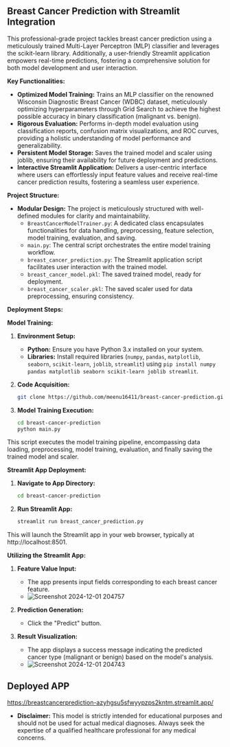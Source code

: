 ## Breast Cancer Prediction with Streamlit Integration

This professional-grade project tackles breast cancer prediction using a meticulously trained Multi-Layer Perceptron (MLP) classifier and leverages the scikit-learn library. Additionally, a user-friendly Streamlit application empowers real-time predictions, fostering a comprehensive solution for both model development and user interaction.

**Key Functionalities:**

* **Optimized Model Training:** Trains an MLP classifier on the renowned Wisconsin Diagnostic Breast Cancer (WDBC) dataset, meticulously optimizing hyperparameters through Grid Search to achieve the highest possible accuracy in binary classification (malignant vs. benign).
* **Rigorous Evaluation:** Performs in-depth model evaluation using classification reports, confusion matrix visualizations, and ROC curves, providing a holistic understanding of model performance and generalizability.
* **Persistent Model Storage:** Saves the trained model and scaler using joblib, ensuring their availability for future deployment and predictions.
* **Interactive Streamlit Application:** Delivers a user-centric interface where users can effortlessly input feature values and receive real-time cancer prediction results, fostering a seamless user experience.

**Project Structure:**

* **Modular Design:** The project is meticulously structured with well-defined modules for clarity and maintainability.
    * `BreastCancerModelTrainer.py`: A dedicated class encapsulates functionalities for data handling, preprocessing, feature selection, model training, evaluation, and saving.
    * `main.py`: The central script orchestrates the entire model training workflow.
    * `breast_cancer_prediction.py`: The Streamlit application script facilitates user interaction with the trained model.
    * `breast_cancer_model.pkl`: The saved trained model, ready for deployment.
    * `breast_cancer_scaler.pkl`: The saved scaler used for data preprocessing, ensuring consistency.

**Deployment Steps:**

**Model Training:**

1. **Environment Setup:**
   - **Python:** Ensure you have Python 3.x installed on your system.
   - **Libraries:** Install required libraries (`numpy`, `pandas`, `matplotlib`, `seaborn`, `scikit-learn`, `joblib`, `streamlit`) using `pip install numpy pandas matplotlib seaborn scikit-learn joblib streamlit`.

2. **Code Acquisition:**
   ```bash
   git clone https://github.com/meenu16411/breast-cancer-prediction.git
   ```

3. **Model Training Execution:**
   ```bash
   cd breast-cancer-prediction
   python main.py
   ```

This script executes the model training pipeline, encompassing data loading, preprocessing, model training, evaluation, and finally saving the trained model and scaler.

**Streamlit App Deployment:**

1. **Navigate to App Directory:**
   ```bash
   cd breast-cancer-prediction
   ```
2. **Run Streamlit App:**
   ```bash
   streamlit run breast_cancer_prediction.py
   ```

This will launch the Streamlit app in your web browser, typically at http://localhost:8501.

**Utilizing the Streamlit App:**

1. **Feature Value Input:**
   - The app presents input fields corresponding to each breast cancer feature.
   - ![Screenshot 2024-12-01 204757](https://github.com/user-attachments/assets/c36a7f0a-b8c2-408d-b917-f96dddea25b3)

     

2. **Prediction Generation:**
   - Click the "Predict" button.

3. **Result Visualization:**
   - The app displays a success message indicating the predicted cancer type (malignant or benign) based on the model's analysis.
   - ![Screenshot 2024-12-01 204743](https://github.com/user-attachments/assets/78c8564f-269e-4a45-9793-cc2f671667dd)


## Deployed APP
https://breastcancerprediction-azyhgsu5sfwyypzps2kntm.streamlit.app/


* **Disclaimer:** This model is strictly intended for educational purposes and should not be used for actual medical diagnoses. Always seek the expertise of a qualified healthcare professional for any medical concerns.










